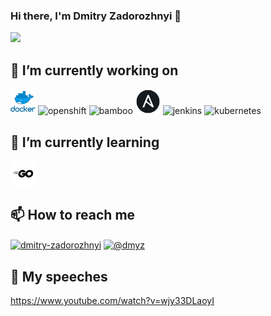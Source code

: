 ### Hi there, I'm Dmitry Zadorozhnyi 👋 
![](https://komarev.com/ghpvc/?username=DmitryZ-outten&color=green&&style=flat)

## 🔭 I’m currently working on
<p align="left"> <img src="https://github.com/github/explore/raw/main/topics/docker/docker.png" alt="docker" width="40" height="40"/> <img src="https://avatars.githubusercontent.com/u/792337?s=200&v=4" alt="openshift" width="40" height="40"/> <img src="https://cdn.icon-icons.com/icons2/2699/PNG/512/atlassian_bamboo_logo_icon_168564.png" alt="bamboo" width="40" height="40"/> <img src="https://github.com/github/explore/raw/main/topics/ansible/ansible.png" alt="ansible" width="40" height="40"/> <img src="https://www.vectorlogo.zone/logos/jenkins/jenkins-icon.svg" alt="jenkins" width="40" height="40"/> <img src="https://www.vectorlogo.zone/logos/kubernetes/kubernetes-icon.svg" alt="kubernetes" width="40" height="40"/>
</p>

## 🌱 I’m currently learning
<img src="https://github.com/github/explore/raw/main/topics/go/go.png" alt="go" width="40" height="40"/>

## 📫 How to reach me

<a href="https://www.linkedin.com/in/dmitry-zadorozhnyi" target="blank"><img align="center" src="https://img.shields.io/badge/linkedin-%230077B5.svg?&style=for-the-badge&logo=linkedin&logoColor=white" alt="dmitry-zadorozhnyi" /></a>
<a href="https://dmyz.medium.com" target="blank"><img align="center" src="https://img.shields.io/badge/medium-%2312100E.svg?&style=for-the-badge&logo=medium&logoColor=white" alt="@dmyz" /></a>

## 💬 My speeches
https://www.youtube.com/watch?v=wjy33DLaoyI
